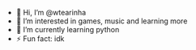 - 👋 Hi, I’m @wtearinha
- 👀 I’m interested in games, music and learning more 
- 🌱 I’m currently learning python
- ⚡ Fun fact: idk

<!---
wtearinha/wtearinha is a ✨ special ✨ repository because its `README.md` (this file) appears on your GitHub profile.
You can click the Preview link to take a look at your changes.
--->
